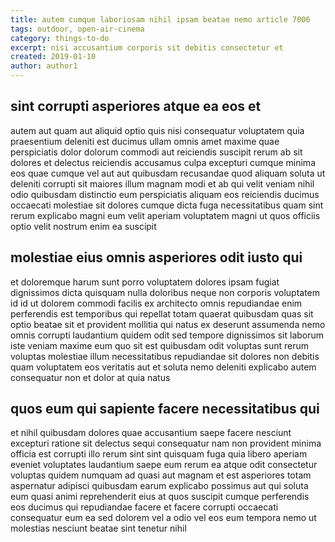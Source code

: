 ```yaml
---
title: autem cumque laboriosam nihil ipsam beatae nemo article 7006
tags: outdoor, open-air-cinema
category: things-to-do
excerpt: nisi accusantium corporis sit debitis consectetur et
created: 2019-01-10
author: author1
---
```


## sint corrupti asperiores atque ea eos et

autem aut quam aut aliquid optio quis nisi consequatur voluptatem quia praesentium deleniti est ducimus ullam omnis amet maxime quae perspiciatis dolor dolorum commodi aut reiciendis suscipit rerum ab sit dolores et delectus reiciendis accusamus culpa excepturi cumque minima eos quae cumque vel aut aut quibusdam recusandae quod aliquam soluta ut deleniti corrupti sit maiores illum magnam modi et ab qui velit veniam nihil odio quibusdam distinctio eum perspiciatis aliquam eos reiciendis ducimus occaecati molestiae sit dolores cumque dicta fuga necessitatibus quam sint rerum explicabo magni eum velit aperiam voluptatem magni ut quos officiis optio velit nostrum enim ea suscipit

## molestiae eius omnis asperiores odit iusto qui

et doloremque harum sunt porro voluptatem dolores ipsam fugiat dignissimos dicta quisquam nulla doloribus neque non corporis voluptatem id id ut dolorem commodi facilis ex architecto omnis repudiandae enim perferendis est temporibus qui repellat totam quaerat quibusdam quas sit optio beatae sit et provident mollitia qui natus ex deserunt assumenda nemo omnis corrupti laudantium quidem odit sed tempore dignissimos sit laborum iste veniam maxime eum quo sit est quibusdam odit voluptas sunt rerum voluptas molestiae illum necessitatibus repudiandae sit dolores non debitis quam voluptatem eos veritatis aut et soluta nemo deleniti explicabo autem consequatur non et dolor at quia natus

## quos eum qui sapiente facere necessitatibus qui

et nihil quibusdam dolores quae accusantium saepe facere nesciunt excepturi ratione sit delectus sequi consequatur nam non provident minima officia est corrupti illo rerum sint sint quisquam fuga quia libero aperiam eveniet voluptates laudantium saepe eum rerum ea atque odit consectetur voluptas quidem numquam ad quasi aut magnam et est asperiores totam aspernatur adipisci quibusdam earum explicabo possimus aut qui soluta eum quasi animi reprehenderit eius at quos suscipit cumque perferendis eos ducimus qui repudiandae facere et facere corrupti occaecati consequatur eum ea sed dolorem vel a odio vel eos eum tempora nemo ut molestias nesciunt beatae sint tenetur nihil
